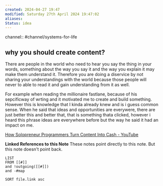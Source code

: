 ```yaml
---
created: 2024-04-27 19:47
modified: Saturday 27th April 2024 19:47:02
aliases: 
Status: idea
---
```

channel:: #channel/systems-for-life
## why you should create content?

There are people in the world who need to hear you say the thing in your words, something about the way you say it and the way you explain it may make them understand it.
Therefore you are doing a diservice by not sharing your understandings with the world because those people will never to able to read it and gain understanding from it as well.

For example when reading the millionaire fastlane, because of his sepcificway of wrting and it motivated me to create and build something. However this is knowledge that I kinda already knew and is i guess common sense. 
When he said that ideas and opportunities are everywere, there are just better this and better that, that is something thata clicked, however i heard this phrase ideas are everywhere before but the way he said it had an impact on me.

[How Solopreneur Programmers Turn Content Into Cash - YouTube](https://www.youtube.com/watch?v=qb02HEfPFks&list=LL)

**Linked References to this Note**
These notes point directly to this note. But this note doesn't point back.
```dataview
LIST
FROM [[#]]
and !outgoing([[#]])
and -#map

SORT file.link asc
```



